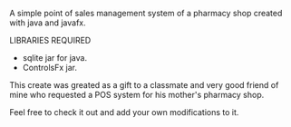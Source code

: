 A simple point of sales management system of a pharmacy shop created with java and javafx.

LIBRARIES REQUIRED
  - sqlite jar for java.
  - ControlsFx jar.

This create was greated as a gift to a classmate and very good friend of mine who requested a POS system for his mother's pharmacy shop.

Feel free to check it out and add your own modifications to it.
